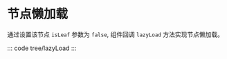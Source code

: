 <script setup>
import lazyLoad from 'exam/tree/lazyLoad.vue'
</script>

# 节点懒加载

通过设置该节点 `isLeaf` 参数为 `false`, 组件回调 `lazyLoad` 方法实现节点懒加载。


::: code tree/lazyLoad
<lazyLoad></lazyLoad>
:::